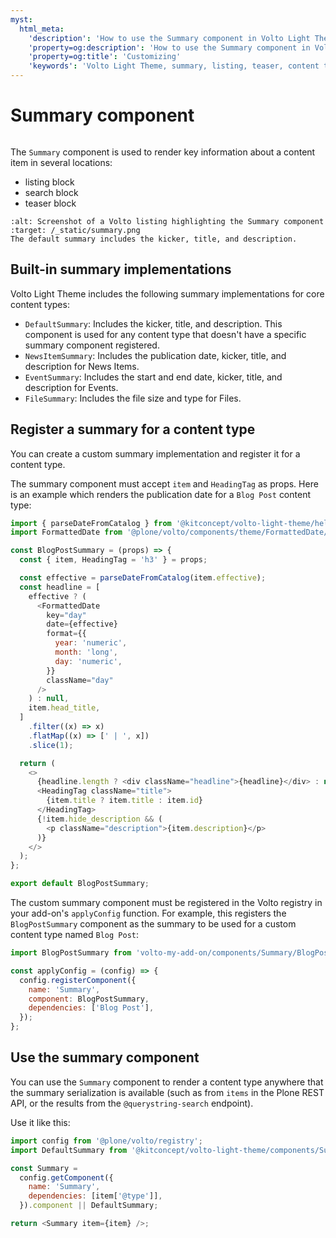 ```yaml
---
myst:
  html_meta:
    'description': 'How to use the Summary component in Volto Light Theme'
    'property=og:description': 'How to use the Summary component in Volto Light Theme'
    'property=og:title': 'Customizing'
    'keywords': 'Volto Light Theme, summary, listing, teaser, content type'
---
```


# Summary component

```{versionadded} volto-light-theme 6.0.0-alpha.13

```

The `Summary` component is used to render key information about a content item in several locations:

- listing block
- search block
- teaser block

```{figure} /_static/summary.png
:alt: Screenshot of a Volto listing highlighting the Summary component
:target: /_static/summary.png
The default summary includes the kicker, title, and description.
```

## Built-in summary implementations

Volto Light Theme includes the following summary implementations for core content types:

- `DefaultSummary`: Includes the kicker, title, and description. This component is used for any content type that doesn't have a specific summary component registered.
- `NewsItemSummary`: Includes the publication date, kicker, title, and description for News Items.
- `EventSummary`: Includes the start and end date, kicker, title, and description for Events.
- `FileSummary`: Includes the file size and type for Files.

## Register a summary for a content type

You can create a custom summary implementation and register it for a content type.

The summary component must accept `item` and `HeadingTag` as props.
Here is an example which renders the publication date for a `Blog Post` content type:

```js
import { parseDateFromCatalog } from '@kitconcept/volto-light-theme/helpers/dates';
import FormattedDate from '@plone/volto/components/theme/FormattedDate/FormattedDate';

const BlogPostSummary = (props) => {
  const { item, HeadingTag = 'h3' } = props;

  const effective = parseDateFromCatalog(item.effective);
  const headline = [
    effective ? (
      <FormattedDate
        key="day"
        date={effective}
        format={{
          year: 'numeric',
          month: 'long',
          day: 'numeric',
        }}
        className="day"
      />
    ) : null,
    item.head_title,
  ]
    .filter((x) => x)
    .flatMap((x) => [' | ', x])
    .slice(1);

  return (
    <>
      {headline.length ? <div className="headline">{headline}</div> : null}
      <HeadingTag className="title">
        {item.title ? item.title : item.id}
      </HeadingTag>
      {!item.hide_description && (
        <p className="description">{item.description}</p>
      )}
    </>
  );
};

export default BlogPostSummary;
```

The custom summary component must be registered in the Volto registry in your add-on's `applyConfig` function.
For example, this registers the `BlogPostSummary` component as the summary to be used for a custom content type named `Blog Post`:

```js
import BlogPostSummary from 'volto-my-add-on/components/Summary/BlogPostSummary';

const applyConfig = (config) => {
  config.registerComponent({
    name: 'Summary',
    component: BlogPostSummary,
    dependencies: ['Blog Post'],
  });
};
```

## Use the summary component

You can use the `Summary` component to render a content type anywhere that the summary serialization is available (such as from `items` in the Plone REST API, or the results from the `@querystring-search` endpoint).

Use it like this:

```js
import config from '@plone/volto/registry';
import DefaultSummary from '@kitconcept/volto-light-theme/components/Summary/DefaultSummary';

const Summary =
  config.getComponent({
    name: 'Summary',
    dependencies: [item['@type']],
  }).component || DefaultSummary;

return <Summary item={item} />;
```
